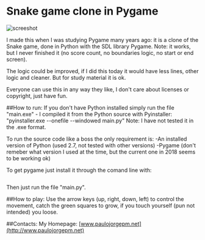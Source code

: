# Snake game clone in Pygame

![screeshot](http://www.paulojorgepm.net/static/images/snake_game_pygame.jpg)

I made this when I was studying Pygame many years ago: it is a clone of the Snake game, done in Python with the SDL library Pygame. Note: it works, but I never finished it (no score count, no boundaries logic, no start or end screen). 

The logic could be improved, if I did this today it would have less lines, other logic and cleaner. But for study material it is ok. 

Everyone can use this in any way they like, I don't care about licenses or copyright, just have fun.

##How to run:
If you don't have Python installed simply run the file "main.exe" - I compiled it from the Python source with Pyinstaller: "pyinstaller.exe --onefile --windowed main.py"
Note: I have not tested it in the .exe format.

To run the source code like a boss the only requirement is:
-An installed version of Python (used 2.7, not tested with other versions)
-Pygame (don't remeber what version I used at the time, but the current one in 2018 seems to be working ok)

To get pygame just install it through the comand line with:
```pip install pyglet
```

Then just run the file "main.py". 

##How to play:
Use the arrow keys (up, right, down, left) to control the movement, catch the green squares to grow, if you touch yourself (pun not intended) you loose.

##Contacts:
My Homepage: [www.paulojorgepm.net](http://www.paulojorgepm.net)